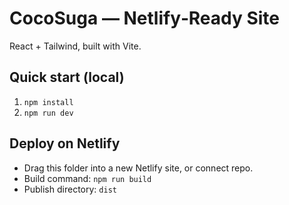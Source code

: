 # CocoSuga — Netlify‑Ready Site

React + Tailwind, built with Vite.

## Quick start (local)
1) `npm install`
2) `npm run dev`

## Deploy on Netlify
- Drag this folder into a new Netlify site, or connect repo.
- Build command: `npm run build`
- Publish directory: `dist`